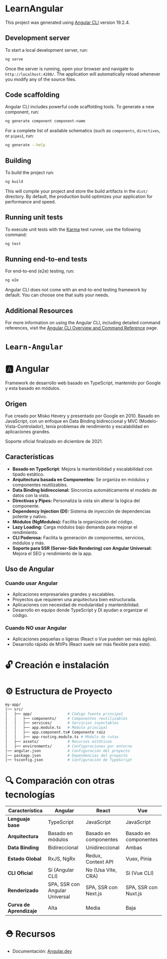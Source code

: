 
# LearnAngular

This project was generated using [Angular CLI](https://github.com/angular/angular-cli) version 19.2.4.

## Development server

To start a local development server, run:

```bash
ng serve
```

Once the server is running, open your browser and navigate to `http://localhost:4200/`. The application will automatically reload whenever you modify any of the source files.

## Code scaffolding

Angular CLI includes powerful code scaffolding tools. To generate a new component, run:

```bash
ng generate component component-name
```

For a complete list of available schematics (such as `components`, `directives`, or `pipes`), run:

```bash
ng generate --help
```

## Building

To build the project run:

```bash
ng build
```

This will compile your project and store the build artifacts in the `dist/` directory. By default, the production build optimizes your application for performance and speed.

## Running unit tests

To execute unit tests with the [Karma](https://karma-runner.github.io) test runner, use the following command:

```bash
ng test
```

## Running end-to-end tests

For end-to-end (e2e) testing, run:

```bash
ng e2e
```

Angular CLI does not come with an end-to-end testing framework by default. You can choose one that suits your needs.

## Additional Resources

For more information on using the Angular CLI, including detailed command references, visit the [Angular CLI Overview and Command Reference](https://angular.dev/tools/cli) page.


# `Learn-Angular`
# 🅰️ Angular
Framework de desarrollo web basado en TypeScript, mantenido por Google y esta basado en módulos.
## Origen
Fue creado por Misko Hevery y presentado por Google en 2010.
Basado en JavaScript, con un enfoque en Data Binding bidireccional y MVC (Modelo-Vista-Controlador), tenía problemas de rendimiento y escalabilidad en aplicaciones grandes.

Soporte oficial finalizado en diciembre de 2021.
## Características
- **Basado en TypeScript**: Mejora la mantenibilidad y escalabilidad con tipado estático.
- **Arquitectura basada en Componentes:** Se organiza en módulos y componentes reutilizables.
- **Data Binding bidireccional:** Sincroniza automáticamente el modelo de datos con la vista.
- **Directivas y Pipes:** Personaliza la vista sin alterar la lógica del componente.
- **Dependency Injection (DI):** Sistema de inyección de dependencias potente y nativo.
- **Módulos (NgModules):** Facilita la organización del código.
- **Lazy Loading:** Carga módulos bajo demanda para mejorar el rendimiento.
- **CLI Poderosa:** Facilita la generación de componentes, servicios, módulos y más.
- **Soporte para SSR (Server-Side Rendering) con Angular Universal:** Mejora el SEO y rendimiento de la app.
## Uso de Angular
### Cuando usar Angular
- Aplicaciones empresariales grandes y escalables.
- Proyectos que requieren una arquitectura bien estructurada.
- Aplicaciones con necesidad de modularidad y mantenibilidad.
- Desarrollo en equipo donde TypeScript y DI ayudan a organizar el código.
### Cuando NO usar Angular
- Aplicaciones pequeñas o ligeras (React o Vue pueden ser más ágiles).
- Desarrollo rápido de MVPs (React suele ser más flexible para esto).
# 🔓 Creación e instalación
# ⚙️ Estructura de Proyecto
```bash
my-app/
│── src/
│   ├── app/                # Código fuente principal
│   │   ├── components/     # Componentes reutilizables
│   │   ├── services/       # Servicios inyectables
│   │   ├── app.module.ts   # Módulo principal
│   │   ├── app.component.ts# Componente raíz
│   │   ├── app-routing.module.ts # Módulo de rutas
│   ├── assets/             # Recursos estáticos
│   ├── environments/       # Configuraciones por entorno
│── angular.json            # Configuración del proyecto
│── package.json            # Dependencias del proyecto
│── tsconfig.json           # Configuración de TypeScript
```
# 🔍 Comparación con otras tecnologías
| Característica     | Angular         | React            | Vue             |
|-------------------|----------------|-----------------|----------------|
| **Lenguaje base** | TypeScript      | JavaScript      | JavaScript     |
| **Arquitectura**  | Basado en módulos | Basado en componentes | Basado en componentes |
| **Data Binding**  | Bidireccional   | Unidireccional  | Ambas          |
| **Estado Global** | RxJS, NgRx      | Redux, Context API | Vuex, Pinia |
| **CLI Oficial**   | Sí (Angular CLI) | No (Usa Vite, CRA) | Sí (Vue CLI) |
| **Renderizado**   | SPA, SSR con Angular Universal | SPA, SSR con Next.js | SPA, SSR con Nuxt.js |
| **Curva de Aprendizaje** | Alta | Media | Baja |

# ⛑️ Recursos
- Documentación: [Angular.dev](https://angular.dev/)
